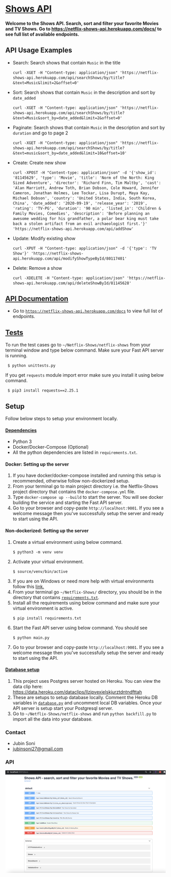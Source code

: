 # [Shows API](https://netflix-shows-api.herokuapp.com/)
#### Welcome to the Shows API. Search, sort and filter your favorite Movies and TV Shows. Go to https://netflix-shows-api.herokuapp.com/docs/ to see full list of available endpoints.

## API Usage Examples
- Search: Search shows that contain `Music` in the title
    ```
    curl -XGET -H "Content-type: application/json" 'https://netflix-shows-api.herokuapp.com/api/searchShows/by/title?&text=Music&limit=2&offset=0'
    ```
- Sort: Search shows that contain `Music` in the description and sort by `date_added`
    ```
    curl -XGET -H "Content-type: application/json" 'https://netflix-shows-api.herokuapp.com/api/searchShows/by/title?&text=Music&sort_by=date_added&limit=2&offset=0'
    ```
- Paginate: Search shows that contain `Music` in the description and sort by `duration` and go to page 2
    ```
    curl -XGET -H "Content-type: application/json" 'https://netflix-shows-api.herokuapp.com/api/searchShows/by/title?&text=music&sort_by=date_added&limit=10&offset=10'
    ```
- Create: Create new show
    ```
    curl -XPOST -H "Content-type: application/json" -d '{'show_id': '81145629', 'type': 'Movie', 'title': 'Norm of the North: King Sized Adventure', 'director': 'Richard Finn, Tim Maltby', 'cast': 'Alan Marriott, Andrew Toth, Brian Dobson, Cole Howard, Jennifer Cameron, Jonathan Holmes, Lee Tockar, Lisa Durupt, Maya Kay, Michael Dobson', 'country': 'United States, India, South Korea, China', 'date_added': '2020-09-19', 'release_year': '2019', 'rating': 'TV-PG', 'duration': '90 min', 'listed_in': 'Children & Family Movies, Comedies', 'description': 'Before planning an awesome wedding for his grandfather, a polar bear king must take back a stolen artifact from an evil archaeologist first.'}' 'https://netflix-shows-api.herokuapp.com/api/addShow'
    ```
- Update: Modify existing show
    ```
    curl -XPUT -H "Content-type: application/json" -d '{'type': 'TV Show'}' 'https://netflix-shows-api.herokuapp.com/api/modifyShowTypeById/80117401'
    ```
- Delete: Remove a show
    ```
    curl -XDELETE -H "Content-type: application/json" 'https://netflix-shows-api.herokuapp.com/api/deleteShowById/81145628'
    ```
 
## [API Documentation](https://netflix-shows-api.herokuapp.com/docs)
- Go to [`https://netflix-shows-api.herokuapp.com/docs`](https://netflix-shows-api.herokuapp.com/docs) to view full list of endpoints.

## [Tests](https://github.com/jubins/Netflix-Shows/blob/master/netflix-shows/unittests.py)
To run the test cases go to `~/Netflix-Shows/netflix-shows` from your terminal window and type below command. Make sure your Fast API server is running.
   ```
    $ python unittests.py 
   ```
If you get `requests` module import error make sure you install it using below command.
   ```
    $ pip3 install requests==2.25.1
   ```

## Setup
Follow below steps to setup your environment locally.

#### [Dependencies](https://github.com/jubins/Netflix-Shows/blob/master/requirements.txt)
- Python 3
- Docker/Docker-Compose (Optional)
- All the python dependencies are listed in `requirements.txt`.

#### Docker: Setting up the server
1. If you have docker/docker-compose installed and running this setup is recommended, otherwise follow non-dockerized setup.
2. From your terminal go to main project directory i.e. the Netflix-Shows project directory that contains the `docker-compose.yml` file.
3. Type `docker-compose up --build` to start the server. You will see docker building the service and starting the Fast API server.
4. Go to your browser and copy-paste `http://localhost:9001`. If you see a welcome message then you've successfully setup the server and ready to start using the API.

#### Non-dockerized: Setting up the server
1. Create a virtual environment using below command.
    ```shell script
    $ python3 -m venv venv
    ```
2. Activate your virtual environment.
    ```shell script
    $ source/venv/bin/active
    ```
3. If you are on Windows or need more help with virtual environments follow this [link.](https://docs.python.org/3/tutorial/venv.html#creating-virtual-environments)
4. From your terminal go `~/Netflix-Shows/` directory, you should be in the directory that contains [`requirements.txt`](https://github.com/jubins/Netflix-Shows/blob/master/requirements.txt).
5. Install all the requirements using below command and make sure your virtual environment is active.
    ```shell script
    $ pip install requirements.txt
    ```
6. Start the Fast API server using below command. You should see
    ```shell script
    $ python main.py
    ```
7. Go to your browser and copy-paste `http://localhost:9001`. If you see a welcome message then you've successfully setup the server and ready to start using the API.

#### [Database setup](https://data.heroku.com/dataclips/llzjpvexielskjurztdntndfttah)
1. This project uses Postgres server hosted on Heroku. You can view the data clip here: https://data.heroku.com/dataclips/llzjpvexielskjurztdntndfttah
2. These are setups to setup database locally. Comment the Heroku DB variables in [`database.py`](https://github.com/jubins/Netflix-Shows/blob/master/netflix-shows/database.py) and uncomment local DB variables. Once your API server is setup start your Postgresql server.
2. Go to `~/Netflix-Shows/netflix-shows` and run `python backfill.py` to import all the data into your database.

### Contact
- Jubin Soni
- jubinsoni27@gmail.com

### API 
![](https://github.com/jubins/Netflix-Shows/blob/master/netflix-shows/img/api-endpoinds.png)
